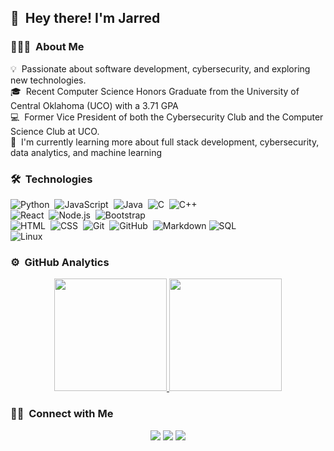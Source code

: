 ## 👋 &nbsp;Hey there! I'm Jarred

### 👨🏻‍💻 &nbsp;About Me

💡 &nbsp;Passionate about software development, cybersecurity, and exploring new technologies.\
🎓 &nbsp;Recent Computer Science Honors Graduate from the University of Central Oklahoma (UCO) with a 3.71 GPA\
💻 &nbsp;Former Vice President of both the Cybersecurity Club and the Computer Science Club at UCO.\
🌱 &nbsp;I'm currently learning more about full stack development, cybersecurity, data analytics, and machine learning

### 🛠 &nbsp;Technologies

![Python](https://img.shields.io/badge/-Python-05122A?style=flat&logo=python)&nbsp;
![JavaScript](https://img.shields.io/badge/-JavaScript-05122A?style=flat&logo=javascript)&nbsp;
![Java](https://img.shields.io/badge/-Java-05122A?style=flat&logo=Java&logoColor=FFA518)&nbsp;
![C](https://img.shields.io/badge/-C-05122A?style=flat&logo=C&logoColor=A8B9CC)&nbsp;
![C++](https://img.shields.io/badge/-C++-05122A?style=flat&logo=C%2B%2B&logoColor=00599C)&nbsp;\
![React](https://img.shields.io/badge/-React-05122A?style=flat&logo=react)&nbsp;
![Node.js](https://img.shields.io/badge/-Node.js-05122A?style=flat&logo=node.js)&nbsp;
![Bootstrap](https://img.shields.io/badge/-Bootstrap-05122A?style=flat&logo=bootstrap&logoColor=563D7C)\
![HTML](https://img.shields.io/badge/-HTML-05122A?style=flat&logo=HTML5)&nbsp;
![CSS](https://img.shields.io/badge/-CSS-05122A?style=flat&logo=CSS3&logoColor=1572B6)&nbsp;
![Git](https://img.shields.io/badge/-Git-05122A?style=flat&logo=git)&nbsp;
![GitHub](https://img.shields.io/badge/-GitHub-05122A?style=flat&logo=github)&nbsp;
![Markdown](https://img.shields.io/badge/-Markdown-05122A?style=flat&logo=markdown)
![SQL](https://img.shields.io/badge/-SQL-05122A?style=flat&logo=sql)&nbsp;\
![Linux](https://img.shields.io/badge/-Linux-05122A?style=flat&logo=linux)&nbsp;


### ⚙️ &nbsp;GitHub Analytics

<p align="center">
<a href="https://github.com/pineconeTree">
  <img height="180em" src="https://github-readme-stats-eight-theta.vercel.app/api?username=pineconeTree&show_icons=true&theme=algolia&include_all_commits=true&count_private=true"/>
  <img height="180em" src="https://github-readme-stats-eight-theta.vercel.app/api/top-langs/?username=pineconeTree&layout=compact&langs_count=8&theme=algolia"/>
</a>
</p>

### 🤝🏻 &nbsp;Connect with Me

<p align="center">
<a href="https://www.pineconeTree.me"><img src="https://img.shields.io/badge/-pineconeTree.me-3423A6?style=flat&logo=Google-Chrome&logoColor=white"/></a>
<a href="https://www.linkedin.com/in/pineconetree"><img src="https://img.shields.io/badge/-Jarred%20Arthurs-0077B5?style=flat&logo=Linkedin&logoColor=white"/></a>
<a href="mailto:portfolio.wriggle349@passinbox.com"><img src="https://img.shields.io/badge/-Email-D14836?style=flat&logo=Gmail&logoColor=white"/></a>
</p>
